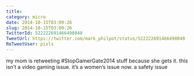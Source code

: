 ```yaml
---
title: 
category: micro
date: 2014-10-15T03:09:26
slug: 2014-10-15T03:09:26
TwitterId: 522222691466498048
TweetUrl: https://twitter.com/mark_philpot/status/522222691466498048
ReTweetUser: pixls
---
```


<i class="fa fa-retweet" aria-hidden="true"></i> my mom is retweeting #StopGamerGate2014 stuff because she gets it. this isn’t a video gaming issue. it’s a women’s issue now. a safety issue